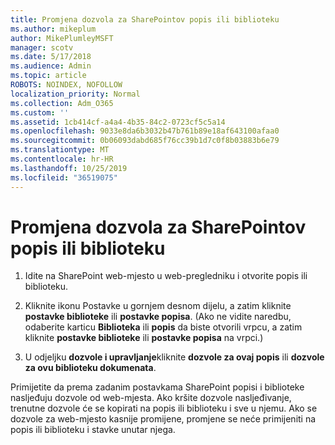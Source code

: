 ```yaml
---
title: Promjena dozvola za SharePointov popis ili biblioteku
ms.author: mikeplum
author: MikePlumleyMSFT
manager: scotv
ms.date: 5/17/2018
ms.audience: Admin
ms.topic: article
ROBOTS: NOINDEX, NOFOLLOW
localization_priority: Normal
ms.collection: Adm_O365
ms.custom: ''
ms.assetid: 1cb414cf-a4a4-4b35-84c2-0723cf5c5a14
ms.openlocfilehash: 9033e8da6b3032b47b761b89e18af643100afaa0
ms.sourcegitcommit: 0b06093dabd685f76cc39b1d7c0f8b03883b6e79
ms.translationtype: MT
ms.contentlocale: hr-HR
ms.lasthandoff: 10/25/2019
ms.locfileid: "36519075"
---
```

# <a name="change-permissions-for-a-sharepoint-list-or-library"></a>Promjena dozvola za SharePointov popis ili biblioteku

1. Idite na SharePoint web-mjesto u web-pregledniku i otvorite popis ili biblioteku.
    
2. Kliknite ikonu Postavke u gornjem desnom dijelu, a zatim kliknite **postavke biblioteke** ili **postavke popisa**. (Ako ne vidite naredbu, odaberite karticu **Biblioteka** ili **popis** da biste otvorili vrpcu, a zatim kliknite **postavke biblioteke** ili **postavke popisa** na vrpci.) 
    
3. U odjeljku **dozvole i upravljanje**kliknite **dozvole za ovaj popis** ili **dozvole za ovu biblioteku dokumenata**.
    
Primijetite da prema zadanim postavkama SharePoint popisi i biblioteke nasljeđuju dozvole od web-mjesta. Ako kršite dozvole nasljeđivanje, trenutne dozvole će se kopirati na popis ili biblioteku i sve u njemu. Ako se dozvole za web-mjesto kasnije promijene, promjene se neće primijeniti na popis ili biblioteku i stavke unutar njega.
  

